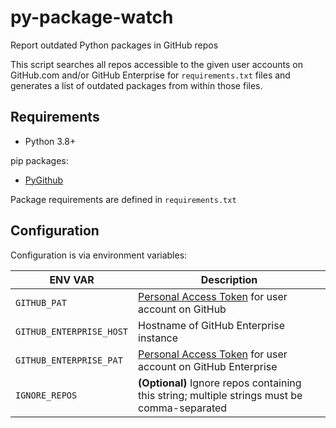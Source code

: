 # py-package-watch

Report outdated Python packages in GitHub repos

This script searches all repos accessible to the given user accounts on GitHub.com and/or GitHub Enterprise for `requirements.txt` files and generates a list of outdated packages from within those files.

## Requirements

* Python 3.8+

pip packages:

- [PyGithub](https://github.com/PyGithub/PyGithub)

Package requirements are defined in `requirements.txt`

## Configuration

Configuration is via environment variables:

|ENV VAR|Description|
|----|----|
|`GITHUB_PAT`|[Personal Access Token](https://help.github.com/articles/creating-a-personal-access-token-for-the-command-line/) for user account on GitHub|
|`GITHUB_ENTERPRISE_HOST`|Hostname of GitHub Enterprise instance|
|`GITHUB_ENTERPRISE_PAT`|[Personal Access Token](https://help.github.com/articles/creating-a-personal-access-token-for-the-command-line/) for user account on GitHub Enterprise|
|`IGNORE_REPOS`|**(Optional)** Ignore repos containing this string; multiple strings must be comma-separated|
